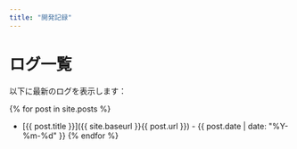 ```yaml
---
title: "開発記録"
---
```


# ログ一覧

以下に最新のログを表示します：

{% for post in site.posts %}
  * [{{ post.title }}]({{ site.baseurl }}{{ post.url }}) - {{ post.date | date: "%Y-%m-%d" }}
{% endfor %}
